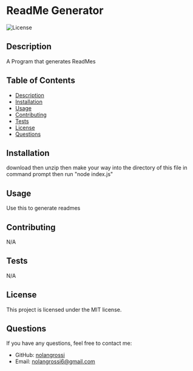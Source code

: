 # ReadMe Generator

![License](https://img.shields.io/badge/License-MIT-blue.svg)

## Description
A Program that generates ReadMes

## Table of Contents
- [Description](#description)
- [Installation](#installation)
- [Usage](#usage)
- [Contributing](#contributing)
- [Tests](#tests)
- [License](#license)
- [Questions](#questions)

## Installation
download then unzip then make your way into the directory of this file in command prompt then run "node index.js"

## Usage
Use this to generate readmes

## Contributing
N/A

## Tests
N/A

## License

This project is licensed under the MIT license.

## Questions
If you have any questions, feel free to contact me:
- GitHub: [nolangrossi](https://github.com/nolangrossi)
- Email: [nolangrossi6@gmail.com](mailto:nolangrossi6@gmail.com)
  